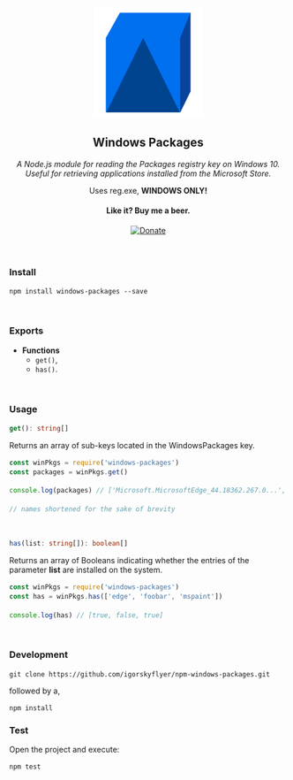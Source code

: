 <div align="center">
<img src="https://raw.githubusercontent.com/igorskyflyer/npm-windows-packages/master/assets/windows-packages.png" alt="Windows Packages - NPM Package" width="200" height="200">
<h2>Windows Packages</h2>

<em>A Node.js module for reading the Packages registry key on Windows 10. Useful for retrieving applications installed from the Microsoft Store.</em>

</div>

<p align="center">
Uses reg.exe, <strong>WINDOWS ONLY!</strong>
</p>

<div align="center">
<h4>Like it? Buy me a beer.</h4>
<a href="https://www.paypal.me/igorskyflyer"><img src="https://img.shields.io/badge/Donate-PayPal-green.svg" alt="Donate"></a>
</div>

<br>
<br>

### Install

```shell
npm install windows-packages --save
```

<br>

### Exports

- **Functions**
  - `get()`,<br>
  - `has()`.<br>

 <br>

### Usage

```ts
get(): string[]
```

Returns an array of sub-keys located in the WindowsPackages key.

```js
const winPkgs = require('windows-packages')
const packages = winPkgs.get()

console.log(packages) // ['Microsoft.MicrosoftEdge_44.18362.267.0...', 'Microsoft.Microsoft3DViewer_7.1908.9012.0...',...]

// names shortened for the sake of brevity
```

<br>

```ts
has(list: string[]): boolean[]
```

Returns an array of Booleans indicating whether the entries of the parameter **list** are installed on the system.

```js
const winPkgs = require('windows-packages')
const has = winPkgs.has(['edge', 'foobar', 'mspaint'])

console.log(has) // [true, false, true]
```

<br>

### Development

```shell
git clone https://github.com/igorskyflyer/npm-windows-packages.git
```

followed by a,

```shell
npm install
```

### Test

Open the project and execute:

```shell
npm test
```
